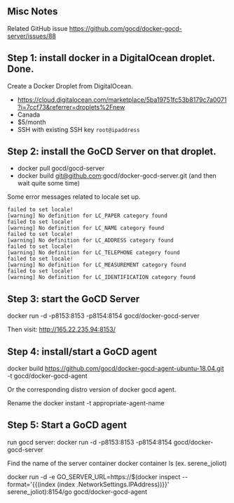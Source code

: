 
## Misc Notes

Related GitHub issue https://github.com/gocd/docker-gocd-server/issues/88

## Step 1: install docker in a DigitalOcean droplet. Done.

Create a Docker Droplet from DigitalOcean.

* https://cloud.digitalocean.com/marketplace/5ba19751fc53b8179c7a0071?i=7ccf73&referrer=droplets%2Fnew
* Canada
* $5/month
* SSH with existing SSH key `root@ipaddress`

## Step 2: install the GoCD Server on that droplet.

* docker pull gocd/gocd-server
* docker build git@github.com:gocd/docker-gocd-server.git (and then wait quite some time)

Some error messages related to locale set up.

```
failed to set locale!                                                
[warning] No definition for LC_PAPER category found                  
failed to set locale!                                                
[warning] No definition for LC_NAME category found                   
failed to set locale!                                                
[warning] No definition for LC_ADDRESS category found                
failed to set locale!                                                
[warning] No definition for LC_TELEPHONE category found              
failed to set locale!                                                
[warning] No definition for LC_MEASUREMENT category found            
failed to set locale!                                                
[warning] No definition for LC_IDENTIFICATION category found         
```

## Step 3: start the GoCD Server

docker run -d -p8153:8153 -p8154:8154 gocd/docker-gocd-server

Then visit: http://165.22.235.94:8153/

## Step 4: install/start a GoCD agent

docker build https://github.com/gocd/docker-gocd-agent-ubuntu-18.04.git -t gocd/docker-gocd-agent

Or the corresponding distro version of docker gocd agent.

Rename the docker instant -t appropriate-agent-name 

## Step 5:  Start a GoCD agent

run gocd server:
docker run -d -p8153:8153 -p8154:8154 gocd/docker-gocd-server

Find the name of the server container
docker container ls (ex. serene_joliot)

docker run -d -e GO_SERVER_URL=https://$(docker inspect --format='{{(index (index .NetworkSettings.IPAddress))}}' serene_joliot):8154/go gocd/docker-gocd-agent
